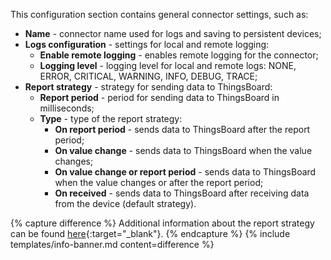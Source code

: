 This configuration section contains general connector settings, such as:

- **Name** - connector name used for logs and saving to persistent devices;
- **Logs configuration** - settings for local and remote logging:
  - **Enable remote logging** - enables remote logging for the connector;
  - **Logging level** - logging level for local and remote logs: NONE, ERROR, CRITICAL, WARNING, INFO, DEBUG, TRACE;
- **Report strategy** - strategy for sending data to ThingsBoard:
  - **Report period** - period for sending data to ThingsBoard in milliseconds;
  - **Type** - type of the report strategy:
    - **On report period** - sends data to ThingsBoard after the report period;
    - **On value change** - sends data to ThingsBoard when the value changes;
    - **On value change or report period** - sends data to ThingsBoard when the value changes or after the report period;
    - **On received** - sends data to ThingsBoard after receiving data from the device (default strategy).

{% capture difference %}
Additional information about the report strategy can be found [here](/docs/iot-gateway/features-overview/report-strategy){:target="_blank"}.
{% endcapture %}
{% include templates/info-banner.md content=difference %}
